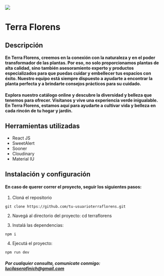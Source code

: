 ![](https://res.cloudinary.com/dmsa4jynu/image/upload/v1719962337/MainIcon_v4zojt.png)

# Terra Florens

## Descripción

#### En Terra Florens, creemos en la conexión con la naturaleza y en el poder transformador de las plantas. Por eso, no solo proporcionamos plantas de alta calidad, sino también asesoramiento experto y productos especializados para que puedas cuidar y embellecer tus espacios con éxito. Nuestro equipo está siempre dispuesto a ayudarte a encontrar la planta perfecta y a brindarte consejos prácticos para su cuidado.

#### Explora nuestro catálogo online y descubre la diversidad y belleza que tenemos para ofrecer. Visítanos y vive una experiencia verde inigualable. En Terra Florens, estamos aquí para ayudarte a cultivar vida y belleza en cada rincón de tu hogar y jardín.

## Herramientas utilizadas

- React JS
- SweetAlert
- Sooner
- Cloudinary
- Material IU

## Instalación y configuración

#### En caso de querer correr el proyecto, seguir los siguientes pasos:

1. Cloná el repositorio

```
git clone https://github.com/tu-usuarioterraflorens.git
```

2. Navegá al directorio del proyecto: cd terraflorens

3. Instalá las dependencias:

```
npm i
```

4. Ejecutá el proyecto:

```
npm run dev
```

##### Por cualquier consulta, comunicate conmigo: lucilaserafinich@gmail.com
